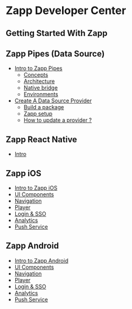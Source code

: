 # Zapp Developer Center

## Getting Started With Zapp

## Zapp Pipes (Data Source)
* [Intro to Zapp Pipes](Zapp-Pipes/home.md)
    * [Concepts](Zapp-Pipes/1.-Concepts.md)
    * [Architecture](Zapp-Pipes/2.-Architecture.md)
    * [Native bridge](Zapp-Pipes/3.-Native-bridge.md)
    * [Environments](Zapp-Pipes/4.-Environments.md)
* [Create A Data Source Provider](Zapp-Pipes/7.-Create-a-provider.md)
    * [Build a package](Zapp-Pipes/5.-Build-a-package.md)
    * [Zapp setup](Zapp-Pipes/6.-Zapp-setup.md)
    * [How to update a provider ?](Zapp-Pipes/How-to-update-a-provider.md)

## Zapp React Native
* [Intro]()

## Zapp iOS
* [Intro to Zapp iOS]()
* [UI Components]()
* [Navigation]()
* [Player]()
* [Login & SSO]()
* [Analytics]()
* [Push Service]()

## Zapp Android
* [Intro to Zapp Android]()
* [UI Components]()
* [Navigation]()
* [Player]()
* [Login & SSO]()
* [Analytics]()
* [Push Service]()
